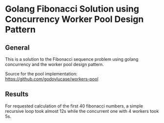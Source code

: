 # Golang Fibonacci Solution using Concurrency Worker Pool Design Pattern

## General

This is a solution to the Fibonacci sequence problem using golang concurrency and the
worker pool design pattern.

Source for the pool implementation: https://github.com/godoylucase/workers-pool

## Results 
For requested calculation of the first 40 fibonacci numbers, a simple recursive loop
took almost 12s while the concurrent one with 4 workers took 5s.